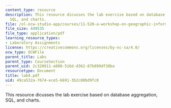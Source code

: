 ```yaml
---
content_type: resource
description: This resource dicusses the lab exercise based on database aggregation,
  SQL, and charts.
file: /ol-ocw-studio-app/courses/11-520-a-workshop-on-geographic-information-systems-fall-2005/49ca532a7674ece566913b2c80bd9fc0_lab4.pdf
file_size: 449535
file_type: application/pdf
learning_resource_types:
- Laboratory Assignments
license: https://creativecommons.org/licenses/by-nc-sa/4.0/
ocw_type: OCWFile
parent_title: Labs
parent_type: CourseSection
parent_uid: 2c320811-a808-516d-d362-87b899df38ba
resourcetype: Document
title: lab4.pdf
uid: 49ca532a-7674-ece5-6691-3b2c80bd9fc0
---
```

This resource dicusses the lab exercise based on database aggregation, SQL, and charts.